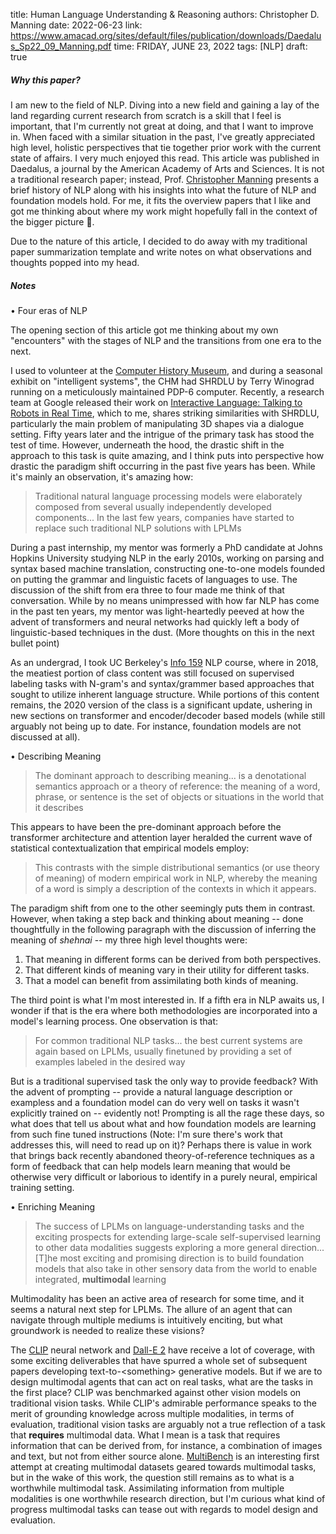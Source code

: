 title: Human Language Understanding & Reasoning
authors: Christopher D. Manning
date: 2022-06-23
link: https://www.amacad.org/sites/default/files/publication/downloads/Daedalus_Sp22_09_Manning.pdf
time: FRIDAY, JUNE 23, 2022
tags: [NLP]
draft: true

##### Why this paper?

I am new to the field of NLP. Diving into a new field and gaining a lay of the land regarding current research from scratch is a skill that I feel is important, that I'm currently not great at doing, and that I want to improve in. When faced with a similar situation in the past, I've greatly appreciated high level, holistic perspectives that tie together prior work with the current state of affairs. I very much enjoyed this read. This article was published in Daedalus, a journal by the American Academy of Arts and Sciences. It is not a traditional research paper; instead, Prof. [Christopher Manning](https://profiles.stanford.edu/chris-manning) presents a brief history of NLP along with his insights into what the future of NLP and foundation models hold. For me, it fits the overview papers that I like and got me thinking about where my work might hopefully fall in the context of the bigger picture 🤞.

Due to the nature of this article, I decided to do away with my traditional paper summarization template and write notes on what observations and thoughts popped into my head.

##### Notes

&bull; Four eras of NLP

The opening section of this article got me thinking about my own "encounters" with the stages of NLP and the transitions from one era to the next.

I used to volunteer at the [Computer History Museum](https://computerhistory.org/), and during a seasonal exhibit on "intelligent systems", the CHM had SHRDLU by Terry Winograd running on a meticulously maintained PDP-6 computer. Recently, a research team at Google released their work on [Interactive Language: Talking to Robots in Real Time](https://interactive-language.github.io/), which to me, shares striking similarities with SHRDLU, particularly the main problem of manipulating 3D shapes via a dialogue setting. Fifty years later and the intrigue of the primary task has stood the test of time. However, underneath the hood, the drastic shift in the approach to this task is quite amazing, and I think puts into perspective how drastic the paradigm shift occurring in the past five years has been. While it's mainly an observation, it's amazing how:

> Traditional natural language processing models were elaborately composed from several usually independently developed components... In the last few years, companies have started to replace such traditional NLP solutions with LPLMs

During a past internship, my mentor was formerly a PhD candidate at Johns Hopkins University studying NLP in the early 2010s, working on parsing and syntax based machine translation, constructing one-to-one models founded on putting the grammar and linguistic facets of languages to use. The discussion of the shift from era three to four made me think of that conversation. While by no means unimpressed with how far NLP has come in the past ten years, my mentor was light-heartedly peeved at how the advent of transformers and neural networks had quickly left a body of linguistic-based techniques in the dust. (More thoughts on this in the next bullet point)

As an undergrad, I took UC Berkeley's [Info 159](https://people.ischool.berkeley.edu/~dbamman/nlp20.html) NLP course, where in 2018, the meatiest portion of class content was still focused on supervised labeling tasks with N-gram's and syntax/grammer based approaches that sought to utilize inherent language structure. While portions of this content remains, the 2020 version of the class is a significant update, ushering in new sections on transformer and encoder/decoder based models (while still arguably not being up to date. For instance, foundation models are not discussed at all).

&bull; Describing Meaning

> The dominant approach to describing meaning... is a denotational semantics approach or a theory of reference: the meaning of a word, phrase, or sentence is the set of objects or situations in the world that it describes

This appears to have been the pre-dominant approach before the transformer architecture and attention layer heralded the current wave of statistical contextualization that empirical models employ:

> This contrasts with the simple distributional semantics (or use theory of meaning) of modern empirical work in NLP, whereby the meaning of a word is simply a description of the contexts in which it appears.

The paradigm shift from one to the other seemingly puts them in contrast. However, when taking a step back and thinking about meaning -- done thoughtfully in the following paragraph with the discussion of inferring the meaning of <i>shehnai</i> -- my three high level thoughts were:

1. That meaning in different forms can be derived from both perspectives.
2. That different kinds of meaning vary in their utility for different tasks.
3. That a model can benefit from assimilating both kinds of meaning.

The third point is what I'm most interested in. If a fifth era in NLP awaits us, I wonder if that is the era where both methodologies are incorporated into a model's learning process. One observation is that:

> For common traditional NLP tasks... the best current systems are again based on LPLMs, usually finetuned by providing a set of examples labeled in the desired way

But is a traditional supervised task the only way to provide feedback? With the advent of prompting -- provide a natural language description or exampless and a foundation model can do very well on tasks it wasn't explicitly trained on -- evidently not! Prompting is all the rage these days, so what does that tell us about what and how foundation models are learning from such fine tuned instructions (Note: I'm sure there's work that addresses this, will need to read up on it)? Perhaps there is value in work that brings back recently abandoned theory-of-reference techniques as a form of feedback that can help models learn meaning that would be otherwise very difficult or laborious to identify in a purely neural, empirical training setting.

&bull; Enriching Meaning

> The success of LPLMs on language-understanding tasks and the exciting
prospects for extending large-scale self-supervised learning to other data modalities suggests exploring a more general direction...
[T]he most exciting and promising direction is to build foundation models that also take in other sensory data from the world to enable integrated, <b>multimodal</b> learning

Multimodality has been an active area of research for some time, and it seems a natural next step for LPLMs. The allure of an agent that can navigate through multiple mediums is intuitively enciting, but what groundwork is needed to realize these visions?

The [CLIP](https://openai.com/blog/clip/) neural network and [Dall-E 2](https://openai.com/dall-e-2/) have receive a lot of coverage, with some exciting deliverables that have spurred a whole set of subsequent papers developing text-to-&lt;something&gt; generative models. But if we are to design multimodal agents that can act on real tasks, what are the tasks in the first place? CLIP was benchmarked against other vision models on traditional vision tasks. While CLIP's admirable performance speaks to the merit of grounding knowledge across multiple modalities, in terms of evaluation, traditional vision tasks are arguably not a true reflection of a task that <b>requires</b> multimodal data. What I mean is a task that requires information that can be derived from, for instance, a combination of images and text, but not from either source alone. [MultiBench](https://cmu-multicomp-lab.github.io/multibench/) is an interesting first attempt at creating multimodal datasets geared towards multimodal tasks, but in the wake of this work, the question still remains as to what is a worthwhile multimodal task. Assimilating information from multiple modalities is one worthwhile research direction, but I'm curious what kind of progress multimodal tasks can tease out with regards to model design and evaluation.

